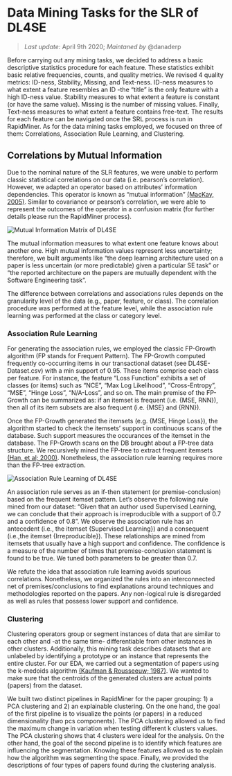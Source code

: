 # Data Mining Tasks for the SLR of DL4SE

> *Last update:* April 9th 2020; *Maintaned by* @danaderp

Before carrying out any mining tasks, we decided to address a basic descriptive statistics procedure for each feature. These statistics exhibit basic relative frequencies, counts, and quality metrics. We revised 4 quality metrics: ID-ness, Stability, Missing, and Text-ness. ID-ness measures to what extent a feature resembles an ID -the “title” is the only feature with a high ID-ness value. Stability measures to what extent a feature is constant (or have the same value). Missing is the number of missing values. Finally, Text-ness measures to what extent a feature contains free-text. The results for each feature can be navigated once the SRL process is run in RapidMiner. As for the data mining tasks employed, we focused on three of them: Correlations, Association Rule Learning, and Clustering.

## Correlations by Mutual Information
Due to the nominal nature of the SLR features, we were unable to perform classic statistical correlations on our data (i.e. pearson’s correlation). However, we adapted an operator based on attributes’ information dependencies. This operator is known as “mutual information” [(MacKay, 2005)](https://www.inference.org.uk/itprnn/book.pdf). Similar to covariance or pearson’s correlation, we were able to represent the outcomes of the operator in a confusion matrix (for further details please run the RapidMiner process).

![Mutual Information Matrix of DL4SE](https://wm-csci-435-f19.github.io/dl4se/results/correlation/ConfusionMatrixMutualInformation.png)

The mutual information measures to what extent one feature knows about another one. High mutual information values represent less uncertainty; therefore, we built arguments like “the deep learning architecture used on a paper is less uncertain (or more predictable) given a particular SE task” or  “the reported architecture on the papers are mutually dependent with the Software Engineering task”. 

The difference between correlations and associations rules depends on the granularity level of the data (e.g., paper, feature, or class). The correlation procedure was performed at the feature level, while the association rule learning was performed at the class or category level.

### Association Rule Learning
For generating the association rules, we employed the classic FP-Growth algorithm (FP stands for Frequent Pattern). The FP-Growth computed frequently co-occurring items in our transactional dataset (see DL4SE-Dataset.csv) with a min support of 0.95. These items comprise each class per feature. For instance, the feature “Loss Function” exhibits a set of classes (or items) such as “NCE”, “Max Log Likelihood”, “Cross-Entropy”, “MSE”, “Hinge Loss”, “N/A-Loss”, and so on. The main premise of the FP-Growth can be summarized as: if an itemset is frequent (i.e. {MSE, RNN}),  then all of its item subsets are also frequent (i.e. {MSE} and {RNN}).

Once the FP-Growth generated the itemsets (e.g. {MSE, Hinge Loss}), the algorithm started to check the itemsets’ support in continuous scans of the database. Such support measures the occurances of the itemset in the database. The FP-Growth scans on the DB brought about a FP-tree data structure. We recursively mined the FP-tree to extract frequent itemsets [(Han, et al; 2000)](https://citeseerx.ist.psu.edu/viewdoc/summary?doi=10.1.1.40.4436). Nonetheless, the association rule learning requires more than the FP-tree extraction.

![Association Rule Learning of DL4SE](https://wm-csci-435-f19.github.io/dl4se/results/association/association_rules.png)

An association rule serves as an if-then statement (or premise-conclusion) based on the frequent itemset pattern. Let’s observe the following rule mined from our dataset: “Given that an author used Supervised Learning, we can conclude that their approach is irreproducible with a support of 0.7 and a confidence of 0.8”. We observe the association rule has an antecedent (i.e., the itemset {Supervised Learning}) and a consequent (i.e.,the itemset {Irreproducible}). These relationships are mined from itemsets that usually have a high support and confidence. The confidence is a measure of the number of times that premise-conclusion statement is found to be true. We tuned both parameters to be greater than 0.7.

We refute the idea that association rule learning avoids spurious correlations. Nonetheless, we organized the rules into an interconnected net of premises/conclusions to find explanations around techniques and methodologies reported on the papers. Any non-logical rule is disregarded as well as rules that possess lower support and confidence. 

### Clustering
Clustering operators group or segment instances of data that are similar to each other and -at the same time- differentiable from other instances in other clusters. Additionally, this mining task describes datasets that are unlabeled by identifying a prototype or an instance that represents the entire cluster. For our EDA, we carried out a segmentation of papers using the k-medoids algorithm [(Kaufman & Rousseeuw; 1987)](https://wis.kuleuven.be/stat/robust/papers/publications-1987/kaufmanrousseeuw-clusteringbymedoids-l1norm-1987.pdf). We wanted to make sure that the centroids of the generated clusters are actual points (papers) from the dataset. 

We built two distinct pipelines in RapidMiner for the paper grouping: 1) a PCA clustering and 2) an explainable clustering. On the one hand, the goal of the first pipeline is to visualize the points (or papers) in a reduced dimensionality (two pcs components). The PCA clustering allowed us to find the maximum change in variation when testing different k clusters values. The PCA clustering shows that 4 clusters were ideal for the analysis. On the other hand,  the goal of the second pipeline is to identify which features are influencing the segmentation. Knowing these features allowed us to explain how the algorithm was segmenting the space. Finally, we provided the descriptions of four types of papers found during the clustering analysis.  

